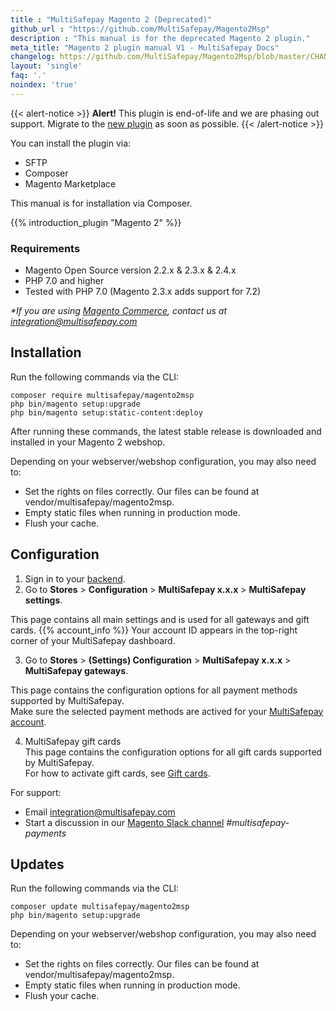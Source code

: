 ```yaml
---
title : "MultiSafepay Magento 2 (Deprecated)"
github_url : "https://github.com/MultiSafepay/Magento2Msp"
description : "This manual is for the deprecated Magento 2 plugin."
meta_title: "Magento 2 plugin manual V1 - MultiSafepay Docs"
changelog: https://github.com/MultiSafepay/Magento2Msp/blob/master/CHANGELOG.md
layout: 'single'
faq: '.'
noindex: 'true'
---
```


{{< alert-notice >}} **Alert!** This plugin is end-of-life and we are phasing out support. Migrate to the [new plugin](/payments/integrations/ecommerce-platforms/magento2/) as soon as possible. {{< /alert-notice >}}

You can install the plugin via:

+ SFTP
+ Composer
+ Magento Marketplace

This manual is for installation via Composer.

{{% introduction_plugin "Magento 2" %}}

### Requirements
- Magento Open Source version 2.2.x & 2.3.x & 2.4.x 
- PHP 7.0 and higher
- Tested with PHP 7.0 (Magento 2.3.x adds support for 7.2)

_*If you are using [Magento Commerce](https://business.adobe.com/products/magento/magento-commerce.html), contact us at <integration@multisafepay.com>_

## Installation
Run the following commands via the CLI:

```
composer require multisafepay/magento2msp
php bin/magento setup:upgrade
php bin/magento setup:static-content:deploy
```

After running these commands, the latest stable release is downloaded and installed in your Magento 2 webshop.

Depending on your webserver/webshop configuration, you may also need to:

- Set the rights on files correctly. Our files can be found at vendor/multisafepay/magento2msp.
- Empty static files when running in production mode.
- Flush your cache.

## Configuration
1. Sign in to your [backend](/glossaries/multisafepay-glossary/#backend). 
2. Go to **Stores** > **Configuration** > **MultiSafepay x.x.x** > **MultiSafepay settings**.  

This page contains all main settings and is used for all gateways and gift cards.
{{% account_info %}}
Your account ID appears in the top-right corner of your MultiSafepay dashboard. 

3. Go to **Stores** > **(Settings) Configuration** > **MultiSafepay x.x.x** > **MultiSafepay gateways**.  

This page contains the configuration options for all payment methods supported by MultiSafepay.  
Make sure the selected payment methods are actived for your [MultiSafepay account](https://merchant.multisafepay.com).

4. MultiSafepay gift cards  
This page contains the configuration options for all gift cards supported by MultiSafepay.  
For how to activate gift cards, see [Gift cards](/payment-methods/gift-cards).

For support:

 - Email <integration@multisafepay.com> 
 - Start a discussion in our [Magento Slack channel](https://magentocommeng.slack.com) _#multisafepay-payments_

## Updates 
Run the following commands via the CLI:
```
composer update multisafepay/magento2msp 
php bin/magento setup:upgrade
```

Depending on your webserver/webshop configuration, you may also need to:

- Set the rights on files correctly. Our files can be found at vendor/multisafepay/magento2msp.
- Empty static files when running in production mode.
- Flush your cache.
